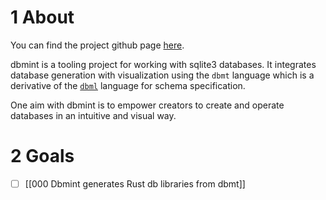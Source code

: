 
# 1 About

You can find the project github page [here](https://github.com/LanHikari22/dbmint).

dbmint is a tooling project for working with sqlite3 databases. It integrates database generation with visualization using the `dbmt` language which is a derivative of the [`dbml`](https://dbdiagram.io/) language for schema specification.

One aim with dbmint is to empower creators to create and operate databases in an intuitive and visual way.

# 2 Goals

- [ ] [[000 Dbmint generates Rust db libraries from dbmt]]
